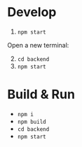 # Develop

1. `npm start`

Open a new terminal:

2. `cd backend`
3. `npm start`

# Build & Run

- `npm i`
- `npm build`
- `cd backend`
- `npm start`
